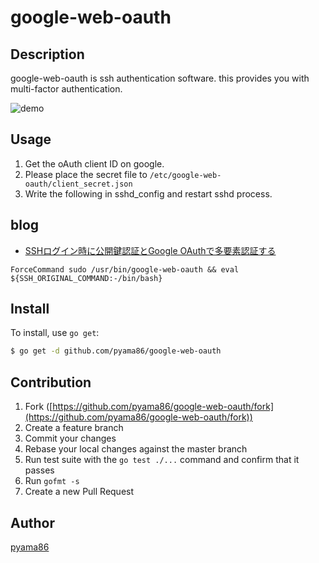 # google-web-oauth
## Description
google-web-oauth is ssh authentication software.
this provides you with multi-factor authentication.


![demo](https://github.com/pyama86/google-web-oauth/blob/master/media/demo.gif)
## Usage

1. Get the oAuth client ID on google.
2. Please place the secret file to `/etc/google-web-oauth/client_secret.json`
3. Write the following in sshd_config and restart sshd process.

## blog
- [SSHログイン時に公開鍵認証とGoogle OAuthで多要素認証する](https://ten-snapon.com/archives/2306)

```
ForceCommand sudo /usr/bin/google-web-oauth && eval ${SSH_ORIGINAL_COMMAND:-/bin/bash}
```

## Install

To install, use `go get`:

```bash
$ go get -d github.com/pyama86/google-web-oauth
```

## Contribution

1. Fork ([https://github.com/pyama86/google-web-oauth/fork](https://github.com/pyama86/google-web-oauth/fork))
1. Create a feature branch
1. Commit your changes
1. Rebase your local changes against the master branch
1. Run test suite with the `go test ./...` command and confirm that it passes
1. Run `gofmt -s`
1. Create a new Pull Request

## Author

[pyama86](https://github.com/pyama86)
